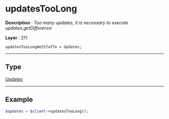 # updatesTooLong

**Description** : *Too many updates, it is necessary to execute updates.getDifference*

**Layer** : 211

```tl
updatesTooLong#e317af7e = Updates;
```

---

## Type

[Updates](type/Updates)

---

## Example

```php
$updates = $client->updatesTooLong();
```